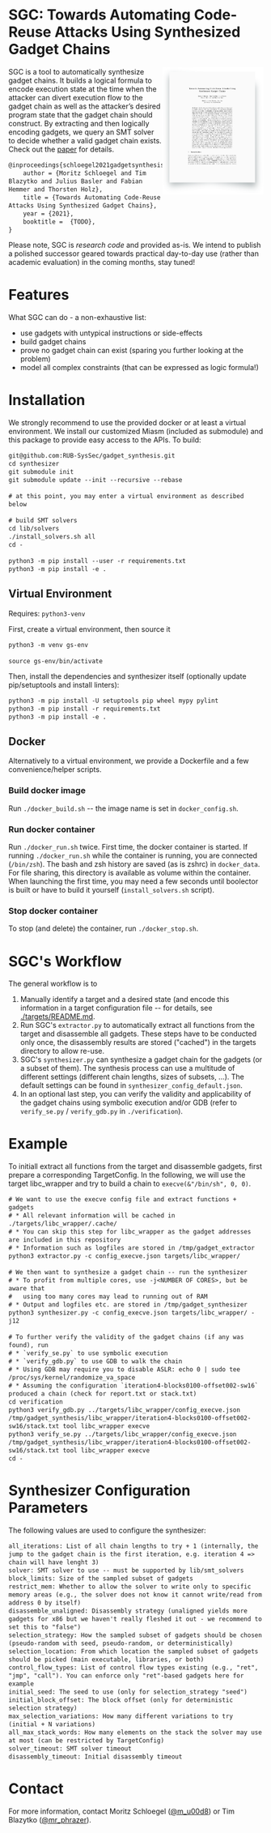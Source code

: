 # SGC: Towards Automating Code-Reuse Attacks Using Synthesized Gadget Chains
<a href="https://www.syssec.ruhr-uni-bochum.de/media/emma/veroeffentlichungen/2021/08/16/GadgetSynthesis-ESORICS21.pdf"> <img align="right" width="200"  src="paper.png"> </a>

SGC is a tool to automatically synthesize gadget chains. It builds a logical formula to encode execution state at the time when the attacker can divert execution flow to the gadget chain as well as the attacker’s desired program state that the gadget chain should construct. By extracting and then logically encoding gadgets, we query an SMT solver to decide whether a valid gadget chain exists.
Check out the [paper](https://www.syssec.ruhr-uni-bochum.de/media/emma/veroeffentlichungen/2021/08/16/GadgetSynthesis-ESORICS21.pdf) for details. 
```
@inproceedings{schloegel2021gadgetsynthesis,
    author = {Moritz Schloegel and Tim Blazytko and Julius Basler and Fabian Hemmer and Thorsten Holz},
    title = {Towards Automating Code-Reuse Attacks Using Synthesized Gadget Chains},
    year = {2021},
    booktitle =  {TODO},
}
```

Please note, SGC is *research code* and provided as-is. We intend to publish a polished successor geared towards practical day-to-day use (rather than academic evaluation) in the coming months, stay tuned!

# Features
What SGC can do - a non-exhaustive list:
* use gadgets with untypical instructions or side-effects
* build gadget chains
* prove no gadget chain can exist (sparing you further looking at the problem)
* model all complex constraints (that can be expressed as logic formula!)


# Installation
We strongly recommend to use the provided docker or at least a virtual environment. We install our customized Miasm (included as submodule) and this package to provide easy access to the APIs. To build:
```
git@github.com:RUB-SysSec/gadget_synthesis.git
cd synthesizer
git submodule init
git submodule update --init --recursive --rebase

# at this point, you may enter a virtual environment as described below

# build SMT solvers
cd lib/solvers
./install_solvers.sh all
cd -

python3 -m pip install --user -r requirements.txt
python3 -m pip install -e .
```


## Virtual Environment
Requires: `python3-venv`

First, create a virtual environment, then source it
```
python3 -m venv gs-env

source gs-env/bin/activate
```
Then, install the dependencies and synthesizer itself (optionally update pip/setuptools and install linters):
```
python3 -m pip install -U setuptools pip wheel mypy pylint
python3 -m pip install -r requirements.txt
python3 -m pip install -e .
```
## Docker
Alternatively to a virtual environment, we provide a Dockerfile and a few convenience/helper scripts.

### Build docker image
Run `./docker_build.sh` -- the image name is set in `docker_config.sh`.

### Run docker container
Run `./docker_run.sh` twice. First time, the docker container is started. If running `./docker_run.sh` while the container is running, you are connected (`/bin/zsh`). The bash and zsh history are saved (as is zshrc) in `docker_data`. For file sharing, this directory is available as volume within the container.
When launching the first time, you may need a few seconds until boolector is built or have to build it yourself (`install_solvers.sh` script). 

### Stop docker container
To stop (and delete) the container, run `./docker_stop.sh`.


# SGC's Workflow
The general workflow is to 
1. Manually identify a target and a desired state (and encode this information in a target configuration file -- for details, see [./targets/README.md](). 
2. Run SGC's `extractor.py` to automatically extract all functions from the target and disassemble all gadgets. These steps have to be conducted only once, the disassembly results are stored ("cached") in the targets directory to allow re-use. 
4. SGC's `synthesizer.py` can synthesize a gadget chain for the gadgets (or a subset of them). The synthesis process can use a multitude of different settings (different chain lengths, sizes of subsets, ...). The default settings can be found in `synthesizer_config_default.json`.
5. In an optional last step, you can verify the validity and applicability of the gadget chains using symbolic execution and/or GDB (refer to `verify_se.py` / `verify_gdb.py` in `./verification`).

# Example
To initiall extract all functions from the target and disassemble gadgets, first prepare a corresponding TargetConfig. In the following, we will use the target libc_wrapper and try to build a chain to `execve(&"/bin/sh", 0, 0)`.

```
# We want to use the execve config file and extract functions + gadgets
# * All relevant information will be cached in ./targets/libc_wrapper/.cache/
# * You can skip this step for libc_wrapper as the gadget addresses are included in this repository
# * Information such as logfiles are stored in /tmp/gadget_extractor
python3 extractor.py -c config_execve.json targets/libc_wrapper/

# We then want to synthesize a gadget chain -- run the synthesizer
# * To profit from multiple cores, use -j<NUMBER OF CORES>, but be aware that
#   using too many cores may lead to running out of RAM
# * Output and logfiles etc. are stored in /tmp/gadget_synthesizer
python3 synthesizer.py -c config_execve.json targets/libc_wrapper/ -j12

# To further verify the validity of the gadget chains (if any was found), run
# * `verify_se.py` to use symbolic execution
# * `verify_gdb.py` to use GDB to walk the chain
# * Using GDB may require you to disable ASLR: echo 0 | sudo tee /proc/sys/kernel/randomize_va_space
# * Assuming the configuration `iteration4-blocks0100-offset002-sw16` produced a chain (check for report.txt or stack.txt)
cd verification
python3 verify_gdb.py ../targets/libc_wrapper/config_execve.json /tmp/gadget_synthesis/libc_wrapper/iteration4-blocks0100-offset002-sw16/stack.txt tool libc_wrapper execve
python3 verify_se.py ../targets/libc_wrapper/config_execve.json /tmp/gadget_synthesis/libc_wrapper/iteration4-blocks0100-offset002-sw16/stack.txt tool libc_wrapper execve
cd -

```

# Synthesizer Configuration Parameters
The following values are used to configure the synthesizer:
```
all_iterations: List of all chain lengths to try + 1 (internally, the jump to the gadget chain is the first iteration, e.g. iteration 4 => chain will have lenght 3) 
solver: SMT solver to use -- must be supported by lib/smt_solvers
block_limits: Size of the sampled subset of gadgets 
restrict_mem: Whether to allow the solver to write only to specific memory areas (e.g., the solver does not know it cannot write/read from address 0 by itself)
disassemble_unaligned: Disassembly strategy (unaligned yields more gadgets for x86 but we haven't really fleshed it out - we recommend to set this to "false")
selection_strategy: How the sampled subset of gadgets should be chosen (pseudo-random with seed, pseudo-random, or deterministically)
selection_location: From which location the sampled subset of gadgets should be picked (main executable, libraries, or both)
control_flow_types: List of control flow types existing (e.g., "ret", "jmp", "call"). You can enforce only "ret"-based gadgets here for example
initial_seed: The seed to use (only for selection_strategy "seed")
initial_block_offset: The block offset (only for deterministic selection strategy)
max_selection_variations: How many different variations to try (initial + N variations)
all_max_stack_words: How many elements on the stack the solver may use at most (can be restricted by TargetConfig) 
solver_timeout: SMT solver timeout
disassembly_timeout: Initial disassembly timeout
```

# Contact

For more information, contact Moritz Schloegel ([@m_u00d8](https://twitter.com/m_u00d8)) or Tim Blazytko ([@mr_phrazer](https://twitter.com/mr_phrazer)).
